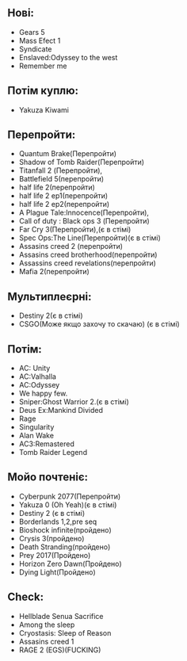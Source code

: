 ## Нові:
* Gears 5
* Mass Efect 1
* Syndicate
* Enslaved:Odyssey to the west
* Remember me


## Потім куплю:
* Yakuza Kiwami

## Перепройти:
* Quantum Brake(Перепройти)
* Shadow of Tomb Raider(Перепройти)
* Titanfall 2 (Перепройти),
* Battlefield 5(перепройти)
* half life 2(перепройти)
* half life 2 ep1(перепройти)
* half life 2 ep2(перепройти)
* A Plague Tale:Innocence(Перепройти),
* Call of duty : Black ops 3 (Перепройти)
* Far Cry 3(Перепройти),(є в стімі)
* Spec Ops:The Line(Перепройти)(є в стімі)
* Assasins creed 2 (перепройти)
* Assasins creed brotherhood(перепройти)
* Assassins creed revelations(перепройти)
* Mafia 2(перепройти)

## Мультиплеєрні:
* Destiny 2(є в стімі)
* CSGO(Може якщо захочу то скачаю) (є в стімі)

## Потім:
* AC: Unity
* AC:Valhalla
* AC:Odyssey
* We happy few.
* Sniper:Ghost Warrior 2.(є в стімі)
* Deus Ex:Mankind Divided
* Rage
* Singularity
* Alan Wake
* AC3:Remastered
* Tomb Raider Legend


## Мойо почтеніє:
* Cyberpunk 2077(Перепройти)
* Yakuza 0 (Oh Yeah)(є в стімі)
* Destiny 2 (є в стімі)
* Borderlands 1,2,pre seq
* Bioshock infinite(пройдено)
* Crysis 3(пройдено)
* Death Stranding(пройдено)
* Prey 2017(Пройдено)
* Horizon Zero Dawn(Пройдено)
* Dying Light(Пройдено)

## Check: 
* Hellblade Senua Sacrifice
* Among the sleep
* Cryostasis: Sleep of Reason
* Assasins creed 1
* RAGE 2 (EGS)(FUCKING)





